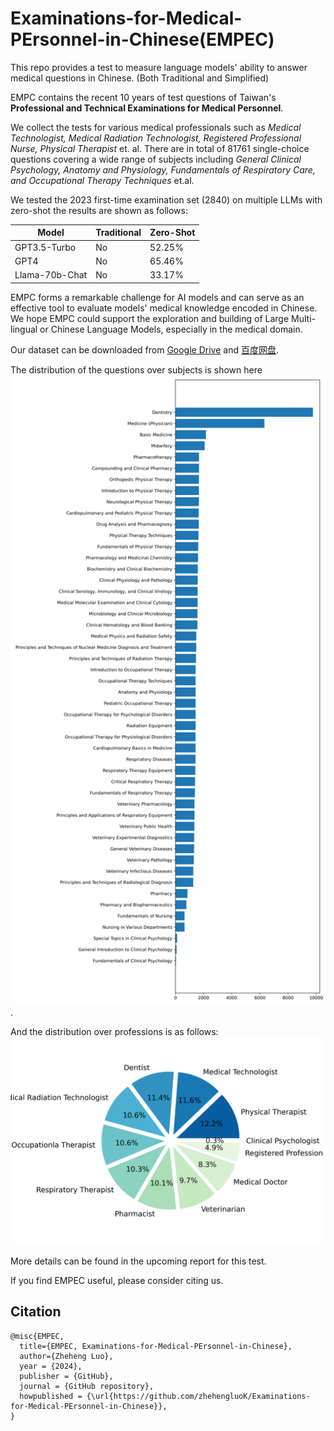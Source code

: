# Examinations-for-Medical-PErsonnel-in-Chinese(EMPEC)

This repo provides a test to measure language models' ability to answer medical questions in Chinese. (Both Traditional and Simplified)

EMPC contains the recent 10 years of test questions of Taiwan's **Professional and Technical Examinations for Medical Personnel**.

We collect the tests for various medical professionals such as  *Medical Technologist, Medical Radiation Technologist, Registered Professional Nurse, Physical Therapist* et. al. There are in total of 81761 single-choice questions covering a wide range of subjects including *General Clinical Psychology, Anatomy and Physiology, Fundamentals of Respiratory Care, and Occupational Therapy Techniques* et.al. 

<!--Psychological Disorder Occupational Therapy, Respiratory Therapy Equipment, Veterinary Infectious Diseases, Respiratory Device Principles and Applications, Clinical Hematology and Blood Banking, Pharmacy, Veterinary Pathology, Neurological Disease Physiotherapy, Dispensing and Clinical Pharmacy, Basic Nursing, Biochemistry and Clinical Biochemistry, Special Topics in Clinical Psychology, Clinical Psychology Foundations, Physiological Barrier Occupational Therapy, Veterinary Laboratory Diagnosis, Medical Molecular Testing and Clinical, Pharmacy and Biopharmacy, Respiratory Diseases, Dentistry, Pharmacology and Pharmaceutical Chemistry, Cardiopulmonary Basic Medicine, Various Nursing, Orthopedic Disease Physiotherapy, Radiology Diagnostic Principles and Techniques, Physiotherapy Techniques, Drug Therapy, Veterinary Public Health, Nuclear Medicine Diagnostic and Therapeutic Principles and Techniques, Clinical Physiology and Pathology, Introduction to Occupational Therapy, Severe Respiratory Therapy, Pediatric Occupational Therapy, Radiation Therapy Principles and Techniques, Drug Analysis and Herbal Medicine, Introduction to Physiotherapy, Midwifery, Radiology Equipment, Medicine, Microbiology and Clinical Microbiology, Physiotherapy Foundations, Clinical Serum Immunology and Clinical, Cardiopulmonary Disease and Pediatric Disease, Veterinary Pharmacology, Fundamentals of  Medicine, Veterinary General Disease, and Medical Physics and Radiation Safety-->

We tested the 2023 first-time examination set (2840) on multiple LLMs with zero-shot the results are shown as follows:

| Model           | Traditional|Zero-Shot|   
|-----------------|------------|---------|
| GPT3.5-Turbo    | No         |  52.25% | 
| GPT4            | No         |  65.46% |
| Llama-70b-Chat  | No         |  33.17% |


EMPC forms a remarkable challenge for AI models and can serve as an effective tool to evaluate models' medical knowledge encoded in Chinese. We hope EMPC could support the exploration and building of Large Multi-lingual or Chinese Language Models, especially in the medical domain.

Our dataset can be downloaded from [Google Drive](https://drive.google.com/file/d/1PgXcl-7l2PWAevJeXkWpTN_WqBs-ea9W/view?usp=sharing) and [百度网盘](https://pan.baidu.com/s/1ANwxydOUXlVwIDFetAyeWw?pwd=7y8f).

The distribution of the questions over subjects is shown here 
<img src="./pics/sub_counter.png" alt="drawing" width="1000"/>. 

And the distribution over professions is as follows:
<img src="./pics/prof.png" alt="drawing" width="500"/>

More details can be found in the upcoming report for this test.

If you find EMPEC useful, please consider citing us.
## Citation

```
@misc{EMPEC,
  title={EMPEC, Examinations-for-Medical-PErsonnel-in-Chinese},
  author={Zheheng Luo},
  year = {2024},
  publisher = {GitHub},
  journal = {GitHub repository},
  howpublished = {\url{https://github.com/zhehengluoK/Examinations-for-Medical-PErsonnel-in-Chinese}},
}
```
